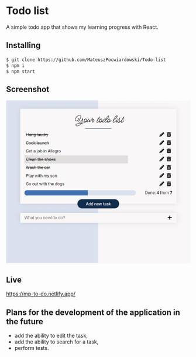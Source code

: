 # Todo list

A simple todo app that shows my learning progress with React.

## Installing

```
$ git clone https://github.com/MateuszPocwiardowski/Todo-list
$ npm i
$ npm start
```

## Screenshot

![Alt text](/public/screenshot.png?raw=true)

## Live 
https://mp-to-do.netlify.app/

## Plans for the development of the application in the future
- add the ability to edit the task,
- add the ability to search for a task,
- perform tests.
